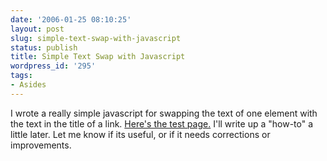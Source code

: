 ```yaml
---
date: '2006-01-25 08:10:25'
layout: post
slug: simple-text-swap-with-javascript
status: publish
title: Simple Text Swap with Javascript
wordpress_id: '295'
tags:
- Asides
---
```


I wrote a really simple javascript for swapping the text of one element with the text in the title of a link. [Here's the test page.](http://clioweb.org/test/hovertext/) I'll write up a "how-to" a little later. Let me know if its useful, or if it needs corrections or improvements.
